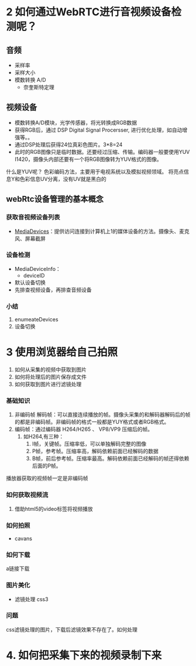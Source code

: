 # 2 如何通过WebRTC进行音视频设备检测呢？
## 音频
- 采样率 
- 采样大小
- 模数转换 A/D
  - 奈奎斯特定理


## 视频设备
- 模数转换A/D模块，光学传感器，将光转换成RGB数据
- 获得RGB后，通过 DSP Digital Signal Procersser, 进行优化处理，如自动增强等。。
- 通过DSP处理后获得24位真彩色图片。3*8=24
- 此时的RGB图像只是临时数据。还要经过压缩、传输。编码器一般要使用YUV I1420，摄像头内部还要有一个将RGB图像转为YUV格式的图像。

什么是YUV呢？
色彩编码方法，主要用于电视系统以及模拟视频领域。
将亮点信息Y和色彩信息UV分离，没有UV就是黑白的

## webRtc设备管理的基本概念 
### 获取音视频设备列表
- [MediaDevices](https://developer.mozilla.org/zh-CN/docs/Web/API/MediaDevices)：提供访问连接到计算机上1的媒体设备的方法。摄像头、麦克风、屏幕截屏



###  设备检测
- MediaDeviceInfo：
  - deviceID
- 默认设备切换
- 先排查视频设备，再排查音频设备

### 小结
1. enumeateDevices
2. 设备切换


# 3 使用浏览器给自己拍照
1. 如何从采集的视频中获取到图片
2. 如何将处理后的图片保存成文件
3. 如何获取到图片进行滤镜处理


### 基础知识
1. 非编码帧 解码帧：可以直接连续播放的帧。摄像头采集的和解码器解码后的帧的都是非编码帧。非编码帧的格式一般都是YUY格式或者RGB格式。
2. 编码帧：通过编码器 H264/H265 、 VP8/VP9 压缩后的帧。
   1. 如H264,有三种：
      1. I帧，关键帧。压缩率低，可以单独解码完整的图像
      2. P帧，参考帧。压缩率高，解码依赖前面已经解码的数据
      3. B帧，前后参考帧。压缩率最高。解码依赖前面已经解码的帧还得依赖后面的P帧。

播放器获取的视频帧一定是非编码帧

### 如何获取视频流
1. 借助html5的video标签将视频播放

### 如何拍照
- cavans
### 如何下载
a链接下载

### 图片美化
- 滤镜处理 css3

### 问题
css滤镜处理的图片，下载后滤镜效果不存在了。如何处理


# 4. 如何把采集下来的视频录制下来


